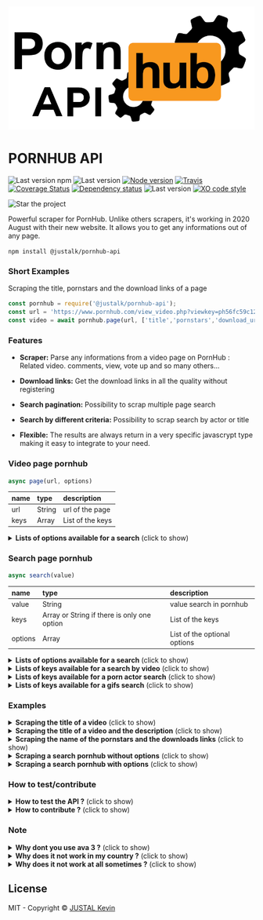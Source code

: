 ![Alt text](/imgs/pornhub-api.jpg?raw=true "pornhub api")

# PORNHUB API

![Last version npm](https://img.shields.io/npm/v/@justalk/pornhub-api.svg?style=flat-square)
![Last version](https://img.shields.io/github/v/tag/justalk/pornhub-api.svg?style=flat-square)
[![Node version](https://img.shields.io/node/v/@justalk/pornhub-api.svg?style=flat-square)](https://www.npmjs.com/package/@justalk/pornhub-api)
[![Travis](https://img.shields.io/travis/com/justalk/pornhub-api.svg?style=flat-square)](https://travis-ci.com/github/JustalK/PORNHUB-API)
[![Coverage Status](https://coveralls.io/repos/github/JustalK/PORNHUB-API/badge.svg?branch=master&style=flat-square)](https://coveralls.io/github/JustalK/PORNHUB-API?branch=master)
[![Dependency status](http://img.shields.io/david/justalk/pornhub-api.svg?style=flat-square)](https://david-dm.org/justalk/pornhub-api.svg)
![Last version](https://img.shields.io/github/license/justalk/pornhub-api.svg?style=flat-square)
[![XO code style](https://img.shields.io/badge/code_style-XO-5ed9c7.svg?style=flat-square)](https://github.com/xojs/xo)

![Star the project](https://img.shields.io/github/stars/justalk/pornhub-api?style=social)

Powerful scraper for PornHub. Unlike others scrapers, it's working in 2020 August with their new website. It allows you to get any informations out of any page.

`npm install @justalk/pornhub-api`

### Short Examples

Scraping the title, pornstars and the download links of a page

```js
const pornhub = require('@justalk/pornhub-api');
const url = 'https://www.pornhub.com/view_video.php?viewkey=ph56fc59c124c0c';
const video = await pornhub.page(url, ['title','pornstars','download_urls']);
```

### Features

- **Scraper:** Parse any informations from a video page on PornHub : Related video. comments, view, vote up and so many others...

- **Download links:** Get the download links in all the quality without registering

- **Search pagination:** Possibility to scrap multiple page search

- **Search by different criteria:** Possibility to scrap search by actor or title

- **Flexible:** The results are always return in a very specific javascrypt type making it easy to integrate to your need.

### Video page pornhub

```js
async page(url, options)
```

| name | type | description |
| :--- | :---------- | :--- |
| url | String | url of the page |
| keys | Array | List of the keys |

<details>
  <summary><b>Lists of options available for a search</b> (click to show)</summary>

| name of key | return type | description |
| :--- | :---------- | :--- |
| title | String | Title |
| description | String | Description |
| views | Number | Number total of views |
| up_votes | Number | Number of up vote |
| down_votes | Number | Number of down vote |
| percent | Number | Percent of up vote |
| author | String | Name of the uploader |
| author_subscriber | Number | Number of subscriber of the uploader |
| pornstars | Array | Names of the pornstars |
| categories | Array | List of the names of the categories |
| tags | Array | List of the names of the tags |
| production | String | Type of production |
| duration | Number | Duration in second |
| number_of_comment | Number | Total number of comments |
| thumbnail_url | String | Url of the thumbnail |
| upload_date | Date | Date of upload |
| download_urls |  Object | List of download link by quality |
| comments |  Object | List of comments with additionnals informations |
| related_videos |  Object | List of related video with additionnals informations |

</details>

### Search page pornhub

```js
async search(value)
```

| name | type | description |
| :--- | :---------- | :--- |
| value | String | value search in pornhub |
| keys | Array or String if there is only one option | List of the keys |
| options | Array | List of the optional options |

<details>
  <summary><b>Lists of options available for a search</b> (click to show)</summary>

| name of options | return type | description |
| :--- | :---------- | :--- |
| page | Number | Number of page to scraper |
| production | String | Type of production targeted : homemade or professional |
| search | String | Type of search targeted : `video` or `pornstars` or `gifs` |

</details>


<details>
  <summary><b>Lists of keys available for a search by video</b> (click to show)</summary>

| name of keys | return type | description |
| :--- | :---------- | :--- |
| related_search | String | List of the related researches |
| related_pornstars | String | List of the related pornstars |

</details>

<details>
  <summary><b>Lists of keys available for a porn actor search</b> (click to show)</summary>

| name of keys | return type | description |
| :--- | :---------- | :--- |
| actor | String | Name of the actor |
| video_number | Number | Number of video of the actor |
| view_number | Number | Number of view of the actor |
| rank | Number | Rank of the actor |

</details>

<details>
  <summary><b>Lists of keys available for a gifs search</b> (click to show)</summary>

| name of keys | return type | description |
| :--- | :---------- | :--- |
| title | String | Title of the gif |
| thumbnail_url | String | Url of the thumbnail |
| link_mp4 | String | Url of the mp4 version |
| link_webm | String | Url of the webm version |

</details>

### Examples

<details>
  <summary><b>Scraping the title of a video</b> (click to show)</summary>

```js
const pornhub = require('@justalk/pornhub-api');
const video = await pornhub.page(url, ['title']);
```


```json
{
	"title": "Name of the video"
}
```

</details>

<details>
  <summary><b>Scraping the title of a video and the description</b> (click to show)</summary>

```js
const pornhub = require('@justalk/pornhub-api');
const video = await pornhub.page(url, ['title','description']);
```

```json
{
	"title": "Name of the video",
	"description": "Description of the video"
}
```

</details>

<details>
  <summary><b>Scraping the name of the pornstars and the downloads links</b> (click to show)</summary>

```js
const pornhub = require('@justalk/pornhub-api');
const video = await pornhub.page(url, ['title','pornstars','download_urls']);
```

```json
{
	"title": "Title of the video",
	"pornstars": ["Sophie A","Rocco B"],
	"download_urls": {
		"720" : "https://p.com/link1",
		"480" : "https://p.com/link2",
		"360" : "https://p.com/link3"
	}
}
```

</details>

<details>
  <summary><b>Scraping a search pornhub without options</b> (click to show)</summary>

```js
const pornhub = require('@justalk/pornhub-api');
const video = await pornhub.search("Aa",["title","link","premium","hd"]);
```

```json
[{
	"link": "https://p.com/link1",
	"title": "Title of the video",
	"hd": true,
	"premium": true
},{
	"link": "https://p.com/link2",
	"title": "Title of the video",
	"hd": false,
	"premium": false
}]
```

</details>

<details>
  <summary><b>Scraping a search pornhub with options</b> (click to show)</summary>

```js
const pornhub = require('@justalk/pornhub-api');
const video = await pornhub.search("Aa",["actor","rank"],{production: 'homemade', search: 'pornstars'});
```

```json
[{
	"actor": "Herica Alue",
	"rank": 8005,
},{
	"actor": "Robert Laach",
	"rank": 60
},{
	"actor": "Aalix Lolo",
	"rank": 6500
}]
```

</details>

### How to test/contribute

<details>
  <summary><b>How to test the API ?</b> (click to show)</summary>

For testing, install the node project and run the test command.

```shell
node install
npm test
```

Also, you can use the command under for running the test without the linter

```shell
npm run test-no
```

The tests are not execute on pornhub directly, the calls to pornhub are all mock with `nock` to save html page of pornhub.
It has been done for having page that wont evolve through time. By example, if a comment is added on the real link, the tests will still be ok.

</details>

<details>
  <summary><b>How to contribute ?</b> (click to show)</summary>

Any contribution is welcomed !

If you find an issue or just want to add your stone to the castle :

1. Open an issue
2. Fork the repository
3. Create a new branch
4. Pull Request your change
5. Wait until I check your code
6. Merge and add your name on this page forever !

</details>

### Note

<details>
  <summary><b>Why dont you use ava 3 ?</b> (click to show)</summary>
The version of ava is limited to 2.4.0 because the ESM is not yet compatible on ava 3. I am waiting to upgrade.
</details>
<details>
  <summary><b>Why does it not work in my country ?</b> (click to show)</summary>
If pornhub is blocked in your country, the API will obviously not work. You will need a proxy.
</details>
<details>
  <summary><b>Why does it not work at all sometimes ?</b> (click to show)</summary>
Pornuhub has a scraper protection, if you scrap the website violently (let say hundreds pages in 10 seconds), your ip will be flag as a bot for few minute. Please be gentle with pornhub's server !
</details>

## License

MIT - Copyright &copy; [JUSTAL Kevin](https://teamkd.online/)
